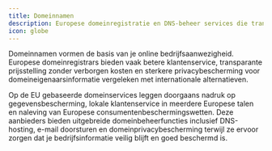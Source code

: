```yaml
---
title: Domeinnamen
description: Europese domeinregistratie en DNS-beheer services die transparante prijzen, privacybescherming en lokale klantenservice bieden voor bedrijven en freelancers.
icon: globe
---
```


Domeinnamen vormen de basis van je online bedrijfsaanwezigheid. Europese domeinregistrars bieden vaak betere klantenservice, transparante prijsstelling zonder verborgen kosten en sterkere privacybescherming voor domeineigenaarsinformatie vergeleken met internationale alternatieven.

Op de EU gebaseerde domeinservices leggen doorgaans nadruk op gegevensbescherming, lokale klantenservice in meerdere Europese talen en naleving van Europese consumentenbeschermingswetten. Deze aanbieders bieden uitgebreide domeinbeheerfuncties inclusief DNS-hosting, e-mail doorsturen en domeinprivacybescherming terwijl ze ervoor zorgen dat je bedrijfsinformatie veilig blijft en goed beschermd is.